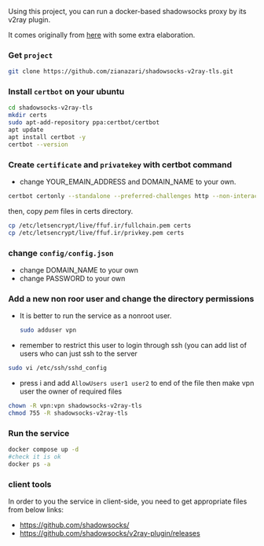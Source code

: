 Using this project, you can run a docker-based shadowsocks proxy by its v2ray plugin.

It comes originally from [here](https://github.com/AhmadRafiee/shadowsocks-with-v2ray) with some extra elaboration.

### Get `project`
```bash
git clone https://github.com/zianazari/shadowsocks-v2ray-tls.git
```

### Install `certbot` on your ubuntu
```bash
cd shadowsocks-v2ray-tls
mkdir certs
sudo apt-add-repository ppa:certbot/certbot
apt update
apt install certbot -y
certbot --version
```

### Create `certificate` and `privatekey` with certbot command

- change YOUR_EMAIN_ADDRESS and DOMAIN_NAME to your own.
```bash
certbot certonly --standalone --preferred-challenges http --non-interactive --agree-tos --email <YOUR_EMAIN_ADDRESS> -d <DOMAIN_NAME>
```
then, copy *pem* files in certs directory.
```bash
cp /etc/letsencrypt/live/ffuf.ir/fullchain.pem certs
cp /etc/letsencrypt/live/ffuf.ir/privkey.pem certs
```

### change `config/config.json`
- change DOMAIN_NAME to your own
- change PASSWORD to your own


### Add a new non roor user and change the directory permissions
- It is better to run the service as a nonroot user.
  ```bash
  sudo adduser vpn
  ```
- remember to restrict this user to login through ssh (you can add list of users who can just ssh to the server
```bash
sudo vi /etc/ssh/sshd_config
```
- press i and add `AllowUsers user1 user2` to end of the file
 then make vpn user the owner of required files 
```bash
chown -R vpn:vpn shadowsocks-v2ray-tls
chmod 755 -R shadowsocks-v2ray-tls
```

### Run the service
```bash
docker compose up -d
#check it is ok
docker ps -a
```

### client tools
In order to you the service in client-side, you need to get appropriate files from below links:
- https://github.com/shadowsocks/
- https://github.com/shadowsocks/v2ray-plugin/releases
